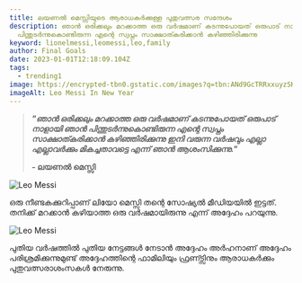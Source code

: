 ```yaml
---
title: ലയണൽ മെസ്സിയുടെ ആരാധകർക്കുള്ള പുതുവത്സര സന്ദേശം
description: ഞാൻ ഒരിക്കലും മറക്കാത്ത ഒരു വർഷമാണ് കടന്നുപോയത് ഒരുപാട് നാളായി ഞാൻ
  പിന്തുടർന്നുകൊണ്ടിരുന്ന എന്റെ സ്വപ്നം സാക്ഷാത്കരിക്കാൻ കഴിഞ്ഞിരിക്കുന്നു
keyword: lionelmessi,leomessi,leo,family
author: Final Goals
date: 2023-01-01T12:18:09.104Z
tags:
  - trending1
image: https://encrypted-tbn0.gstatic.com/images?q=tbn:ANd9GcTRRxxuyzSKwaGWyWxPgTMeMh0XrO4ry84P1v2wYgv8_n3B9tyMTwUY4O29gA&usqp=CAI&s=10
imageAlt: Leo Messi In New Year
---
```

> ***"ഞാൻ ഒരിക്കലും മറക്കാത്ത ഒരു വർഷമാണ് കടന്നുപോയത് ഒരുപാട് നാളായി ഞാൻ പിന്തുടർന്നുകൊണ്ടിരുന്ന എന്റെ സ്വപ്നം സാക്ഷാത്കരിക്കാൻ കഴിഞ്ഞിരിക്കുന്നു ഇനി വരുന്ന വർഷവും എല്ലാ എല്ലാവർക്കും മികച്ചതാവട്ടെ എന്ന് ഞാൻ ആശംസിക്കുന്നു."***
>
>  **﻿*\-* ലയണൽ മെസ്സി**



![Leo Messi](https://phantom-marca.unidadeditorial.es/f07a6e2a95fad43b461b40590225e38d/resize/1320/f/jpg/assets/multimedia/imagenes/2022/12/31/16725192936240.jpg "Leo Messi With Family")

ഒരു നീണ്ടകക്കുറിപ്പാണ് ലിയോ മെസ്സി തന്റെ സോഷ്യൽ മീഡിയയിൽ ഇട്ടത്.
തനിക്ക് മറക്കാൻ കഴിയാത്ത ഒരു വർഷമായിരുന്നു എന്ന് അദ്ദേഹം പറയുന്നു.

![Leo Messi](https://encrypted-tbn0.gstatic.com/images?q=tbn:ANd9GcQM8D26XJ6Nk2z_qRAayv8O_ojeGq49THPKy_d76krVqJWot4R7EGxSUDY&usqp=CAI&s "Leo Messi In Year Style")


പുതിയ വർഷത്തിൽ പുതിയ നേട്ടങ്ങൾ നേടാൻ അദ്ദേഹം അർഹനാണ് അദ്ദേഹം പരിശ്രമിക്കുന്നുമുണ്ട് അദ്ദേഹത്തിന്റെ ഫാമിലിയും ഫ്രണ്ട്സിനും ആരാധകർക്കും പുതുവത്സരാശംസകൾ നേരുന്നു.